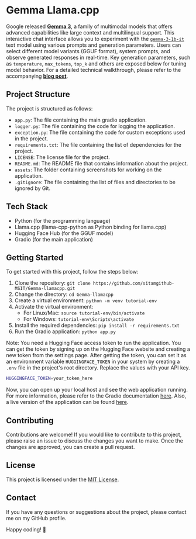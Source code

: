 # Gemma Llama.cpp

Google released **[Gemma 3](https://blog.google/technology/developers/gemma-3/)**, a family of multimodal models that offers advanced capabilities like large context and multilingual support. This interactive chat interface allows you to experiment with the [`gemma-3-1b-it`](https://huggingface.co/google/gemma-3-1b-it) text model using various prompts and generation parameters. Users can select different model variants (GGUF format), system prompts, and observe generated responses in real-time. Key generation parameters, such as ⁣`temperature`, `max_tokens`, `top_k` and others are exposed below for tuning model behavior. For a detailed technical walkthrough, please refer to the accompanying **[blog post](https://sitammeur.medium.com/build-your-own-gemma-3-chatbot-with-gradio-and-llama-cpp-46457b22a28e)**.

## Project Structure

The project is structured as follows:

- `app.py`: The file containing the main gradio application.
- `logger.py`: The file containing the code for logging the application.
- `exception.py`: The file containing the code for custom exceptions used in the project.
- `requirements.txt`: The file containing the list of dependencies for the project.
- `LICENSE`: The license file for the project.
- `README.md`: The README file that contains information about the project.
- `assets`: The folder containing screenshots for working on the application.
- `.gitignore`: The file containing the list of files and directories to be ignored by Git.

## Tech Stack

- Python (for the programming language)
- Llama.cpp (llama-cpp-python as Python binding for llama.cpp)
- Hugging Face Hub (for the GGUF model)
- Gradio (for the main application)

## Getting Started

To get started with this project, follow the steps below:

1. Clone the repository: `git clone https://github.com/sitamgithub-MSIT/Gemma-llamacpp.git`
2. Change the directory: `cd Gemma-llamacpp`
3. Create a virtual environment: `python -m venv tutorial-env`
4. Activate the virtual environment:
   - For Linux/Mac: `source tutorial-env/bin/activate`
   - For Windows: `tutorial-env\Scripts\activate`
5. Install the required dependencies: `pip install -r requirements.txt`
6. Run the Gradio application: `python app.py`

Note: You need a Hugging Face access token to run the application. You can get the token by signing up on the Hugging Face website and creating a new token from the settings page. After getting the token, you can set it as an environment variable `HUGGINGFACE_TOKEN` in your system by creating a `.env` file in the project's root directory. Replace the values with your API key.

```bash
HUGGINGFACE_TOKEN=your_token_here
```

Now, you can open up your local host and see the web application running. For more information, please refer to the Gradio documentation [here](https://www.gradio.app/docs/interface). Also, a live version of the application can be found [here](https://huggingface.co/spaces/sitammeur/Gemma-llamacpp).

## Contributing

Contributions are welcome! If you would like to contribute to this project, please raise an issue to discuss the changes you want to make. Once the changes are approved, you can create a pull request.

## License

This project is licensed under the [MIT License](LICENSE).

## Contact

If you have any questions or suggestions about the project, please contact me on my GitHub profile.

Happy coding! 🚀
